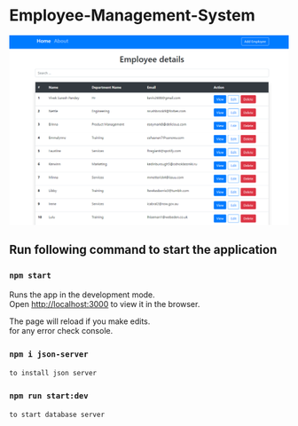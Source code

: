 # Employee-Management-System
![](page.png)
## Run following command to start the application
### `npm start`

Runs the app in the development mode.<br />
Open [http://localhost:3000](http://localhost:3000) to view it in the browser.

The page will reload if you make edits.<br />
for any error check console.

### `npm i json-server`

    to install json server

### `npm run start:dev`
    to start database server
